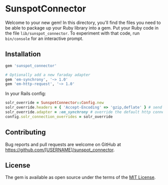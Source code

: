 # SunspotConnector

Welcome to your new gem! In this directory, you'll find the files you need to be able to package up your Ruby library into a gem. Put your Ruby code in the file `lib/sunspot_connector`. To experiment with that code, run `bin/console` for an interactive prompt.

## Installation

```ruby
gem 'sunspot_connector'

# Optionally add a new faraday adapter
gem 'em-synchrony', '~> 1.0'
gem 'em-http-request', '~> 1.0'
```

In your Rails config:

```ruby
solr_override = SunspotConnector::Config.new
solr_override.headers = { 'Accept-Encoding' => 'gzip,deflate' } # send some extra headers with every request
solr_override.adapter = :em_synchrony # override the default http connector, any faraday adapter should do
config.solr_connection_overrides = solr_override
```

## Contributing

Bug reports and pull requests are welcome on GitHub at https://github.com/[USERNAME]/sunspot_connector.


## License

The gem is available as open source under the terms of the [MIT License](https://opensource.org/licenses/MIT).

